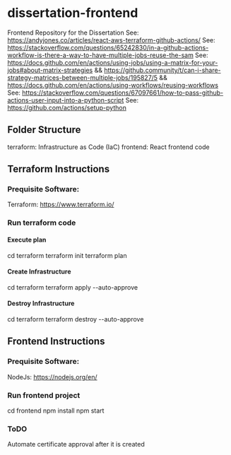 # dissertation-frontend
Frontend Repository for the Dissertation
See: https://andyjones.co/articles/react-aws-terraform-github-actions/
See: https://stackoverflow.com/questions/65242830/in-a-github-actions-workflow-is-there-a-way-to-have-multiple-jobs-reuse-the-sam
See: https://docs.github.com/en/actions/using-jobs/using-a-matrix-for-your-jobs#about-matrix-strategies && https://github.community/t/can-i-share-strategy-matrices-between-multiple-jobs/195827/5 && https://docs.github.com/en/actions/using-workflows/reusing-workflows
See: https://stackoverflow.com/questions/67097661/how-to-pass-github-actions-user-input-into-a-python-script
See: https://github.com/actions/setup-python
 
## Folder Structure
terraform: Infrastructure as Code (IaC)
frontend: React frontend code
 
## Terraform Instructions
### Prequisite Software:
Terraform: https://www.terraform.io/

### Run terraform code
#### Execute plan
cd terraform
terraform init
terraform plan

#### Create Infrastructure
cd terraform
terraform apply --auto-approve

#### Destroy Infrastructure
cd terraform
terraform destroy --auto-approve


## Frontend Instructions
### Prequisite Software:
NodeJs: https://nodejs.org/en/

### Run frontend project
cd frontend
npm install
npm start

### ToDO
Automate certificate approval after it is created